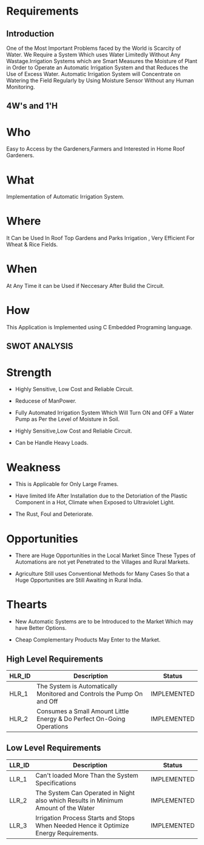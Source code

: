 # Requirements
##  Introduction
One of the Most Important Problems faced by the World is Scarcity of Water. We Require a System Which uses Water Limitedly Without Any Wastage.Irrigation Systems which are Smart Measures the Moisture of Plant in Order to Operate an Automatic Irrigation System and that Reduces the Use of Excess Water. Automatic Irrigation System will Concentrate on Watering the Field Regularly by Using Moisture Sensor Without any Human Monitoring.


## 4W's and 1'H

# Who
Easy to Access by the Gardeners,Farmers and Interested in Home Roof Gardeners.
# What
Implementation of Automatic Irrigation System.
# Where
It Can be Used In Roof Top Gardens and Parks Irrigation , Very Efficient For Wheat & Rice Fields.

# When
At Any Time it can be Used if Neccesary After Bulid the Circuit.
# How
 This Application is Implemented using C Embedded Programing language.
 
## SWOT ANALYSIS
# Strength

- Highly Sensitive, Low Cost and Reliable Circuit.

- Reducese of ManPower.

- Fully Automated Irrigation System Which Will Turn ON and OFF a Water Pump as Per the Level of Moisture in Soil.

- Highly Sensitive,Low Cost and Reliable Circuit.

- Can be Handle Heavy Loads.

# Weakness

- This is Applicable for Only Large Frames.

- Have limited life After Installation due to the Detoriation of the Plastic Component in a Hot, Climate when Exposed to Ultraviolet Light.

- The Rust, Foul and Deteriorate.

# Opportunities
- There are Huge Opportunities in the Local Market Since These Types of Automations are not yet Penetrated to the Villages and Rural Markets.

- Agriculture Still uses Conventional Methods for Many Cases So that a Huge Opportunities are Still Awaiting in Rural India.

# Thearts
- New Automatic Systems are to be Introduced to the Market Which may have Better Options.

- Cheap Complementary Products May Enter to the Market.

## High Level Requirements

| HLR_ID | 	Description | Status |
| ------ | ------ | ------ |
| HLR_1 |  The System is Automatically Monitored and Controls the Pump On and Off | IMPLEMENTED |
|  HLR_2 | Consumes a Small Amount Little Energy & Do Perfect On-Going Operations| IMPLEMENTED |

## Low Level Requirements

| LLR_ID |Description | Status |
| ------ | ------ | ------ |
| LLR_1 | Can't loaded More Than the System Specifications| IMPLEMENTED |
|LLR_2 | The System Can Operated in Night also which Results in Minimum Amount of the Water| IMPLEMENTED |	
|LLR_3 |Irrigation Process Starts and Stops When Needed Hence it Optimize Energy Requirements.| IMPLEMENTED |

